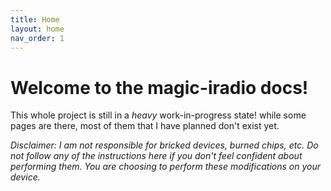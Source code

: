 ```yaml
---
title: Home
layout: home
nav_order: 1
---
```


# Welcome to the magic-iradio docs!
This whole project is still in a _heavy_ work-in-progress state! while some pages are there, most of them that I have planned don't exist yet.

*Disclaimer: I am not responsible for bricked devices, burned chips, etc. Do not follow any of the instructions here if you don't feel confident about performing them. You are choosing to perform these modifications on your device.*